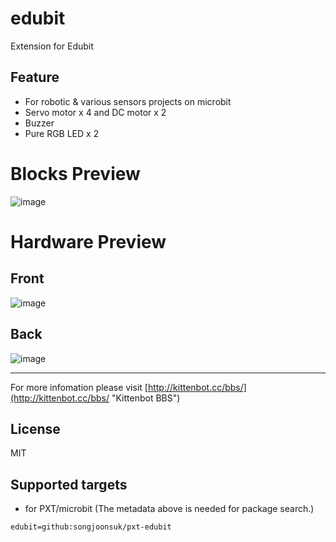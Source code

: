# edubit

Extension for Edubit

## Feature

- For robotic & various sensors projects on microbit
- Servo motor x 4  and  DC motor x 2 
- Buzzer
- Pure RGB LED x 2

# Blocks Preview
![image](https://user-images.githubusercontent.com/3390845/34512193-b3e0ffdc-f09b-11e7-839f-0c9c3563ac94.png)

# Hardware Preview
## Front
![image](https://user-images.githubusercontent.com/3390845/34511999-4b3fdef4-f09a-11e7-960e-5661268b0ba7.png)

## Back
![image](https://user-images.githubusercontent.com/3390845/34512098-04fecc1a-f09b-11e7-9ec6-62fcc0780773.png)


----------

For more infomation please visit [http://kittenbot.cc/bbs/](http://kittenbot.cc/bbs/ "Kittenbot BBS")

## License

MIT

## Supported targets

* for PXT/microbit
(The metadata above is needed for package search.)

```package
edubit=github:songjoonsuk/pxt-edubit
```
